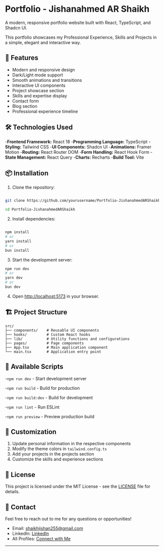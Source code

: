 # Portfolio - Jishanahmed AR Shaikh

A modern, responsive portfolio website built with React, TypeScript, and Shadcn UI.

This portfolio showcases my Professional Experience, Skills and Projects in a simple, elegant and interactive way.

## 🚀 Features

- Modern and responsive design
- Dark/Light mode support
- Smooth animations and transitions
- Interactive UI components
- Project showcase section
- Skills and expertise display
- Contact form
- Blog section
- Professional experience timeline

## 🛠️ Technologies Used

-**Frontend Framework:** React 18
-**Programming Language:** TypeScript
-**Styling:** Tailwind CSS
-**UI Components:** Shadcn UI
-**Animations:** Framer Motion
-**Routing:** React Router DOM
-**Form Handling:** React Hook Form
-**State Management:** React Query
-**Charts:** Recharts
-**Build Tool:** Vite

## 📦 Installation

1. Clone the repository:

```bash

git clone https://github.com/yourusername/Portfolio-JishanahmedARShaikh.git

cd Portfolio-JishanahmedARShaikh

```

2. Install dependencies:

```bash

npm install
# or
yarn install
# or
bun install

```

3. Start the development server:

```bash
npm run dev
# or
yarn dev
# or
bun dev
```

4. Open [http://localhost:5173](http://localhost:5173) in your browser.

## 🏗️ Project Structure

```
src/
├── components/    # Reusable UI components
├── hooks/         # Custom React hooks
├── lib/           # Utility functions and configurations
├── pages/         # Page components
├── App.tsx        # Main application component
└── main.tsx       # Application entry point
```

## 📝 Available Scripts

-`npm run dev` - Start development server

-`npm run build` - Build for production

-`npm run build:dev` - Build for development

-`npm run lint` - Run ESLint

-`npm run preview` - Preview production build

## 🎨 Customization

1. Update personal information in the respective components
2. Modify the theme colors in `tailwind.config.ts`
3. Add your projects in the projects section
4. Customize the skills and experience sections

## 📄 License

This project is licensed under the MIT License - see the [LICENSE](LICENSE) file for details.

## 🤝 Contact

Feel free to reach out to me for any questions or opportunities!

- Email: [shaikhjishan255@gmail.com](shaikhjishan255@gmail.com)
- LinkedIn: [LinkedIn](www.linkedin.com/in/jishanahmedshaikh)
- All Profiles: [Connect with Me](https://linktr.ee/jishanahmedshaikh)

---